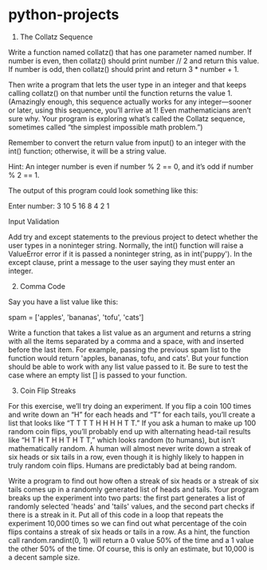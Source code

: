 # python-projects

1. The Collatz Sequence

Write a function named collatz() that has one parameter named number. If number is even, then collatz() should print number // 2 and return this value. If number is odd, then collatz() should print and return 3 * number + 1.

Then write a program that lets the user type in an integer and that keeps calling collatz() on that number until the function returns the value 1. 
(Amazingly enough, this sequence actually works for any integer—sooner or later, using this sequence, you’ll arrive at 1! 
Even mathematicians aren’t sure why. Your program is exploring what’s called the Collatz sequence, sometimes called “the simplest impossible math problem.”)

Remember to convert the return value from input() to an integer with the int() function; otherwise, it will be a string value.

Hint: An integer number is even if number % 2 == 0, and it’s odd if number % 2 == 1.

The output of this program could look something like this:

Enter number:
3
10
5
16
8
4
2
1

Input Validation

Add try and except statements to the previous project to detect whether the user types in a noninteger string. 
Normally, the int() function will raise a ValueError error if it is passed a noninteger string, as in int('puppy'). 
In the except clause, print a message to the user saying they must enter an integer.


2. Comma Code

Say you have a list value like this:

spam = ['apples', 'bananas', 'tofu', 'cats']

Write a function that takes a list value as an argument and returns a string with all the items separated by a comma and a space, with and inserted before the last item.
For example, passing the previous spam list to the function would return 'apples, bananas, tofu, and cats'. 
But your function should be able to work with any list value passed to it. Be sure to test the case where an empty list [] is passed to your function.


3. Coin Flip Streaks

For this exercise, we’ll try doing an experiment. If you flip a coin 100 times and write down an “H” for each heads and “T” for each tails, you’ll create a list that looks like “T T T T H H H H T T.” 
If you ask a human to make up 100 random coin flips, you’ll probably end up with alternating head-tail results like “H T H T H H T H T T,” which looks random (to humans), 
but isn’t mathematically random. A human will almost never write down a streak of six heads or six tails in a row, even though it is highly likely to happen in 
truly random coin flips. Humans are predictably bad at being random.

Write a program to find out how often a streak of six heads or a streak of six tails comes up in a randomly generated list of heads and tails. 
Your program breaks up the experiment into two parts: the first part generates a list of randomly selected 'heads' and 'tails' values, and the second part checks if there is a streak in it. 
Put all of this code in a loop that repeats the experiment 10,000 times so we can find out what percentage of the coin flips contains a streak of six heads or tails in a row. 
As a hint, the function call random.randint(0, 1) will return a 0 value 50% of the time and a 1 value the other 50% of the time. Of course, this is only an estimate, but 10,000 is a decent sample size.
